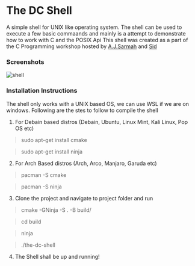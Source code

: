 # The DC Shell
A simple shell for UNIX like operating system. The shell can be used to execute a few basic commaands and mainly is a attempt to demonstrate how to work with C and the POSIX Api
This shell was created as a part of the C Programming workshop hosted by [A.J.Sarmah](https://github.com/A-J-Sarmah) and [Sid](https://github.com/sidwebworks)


### Screenshots
![shell](https://user-images.githubusercontent.com/99042379/198832864-0df47a36-39c3-4025-aaf2-cc89c1f96c79.png)


### Installation Instructions
The shell only works with a UNIX based OS, we can use WSL if we are on windows. Following are the stes to follow to compile the shell
1. For Debain based distros (Debain, Ubuntu, Linux Mint, Kali Linux, Pop OS etc)
  > sudo apt-get install cmake
  
  > sudo apt-get install ninja
2. For Arch Based distros (Arch, Arco, Manjaro, Garuda etc)
  > pacman -S cmake
  
  > pacman -S ninja
3. Clone the project and navigate to project folder and run
  > cmake -GNinja -S . -B build/
  
  > cd build
  
  > ninja
  
  > ./the-dc-shell
  > 
 4. The Shell shall be up and running!
